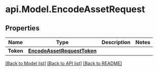 # api.Model.EncodeAssetRequest

## Properties

Name | Type | Description | Notes
------------ | ------------- | ------------- | -------------
**Token** | [**EncodeAssetRequestToken**](EncodeAssetRequestToken.md) |  | 

[[Back to Model list]](../README.md#documentation-for-models) [[Back to API list]](../README.md#documentation-for-api-endpoints) [[Back to README]](../README.md)

